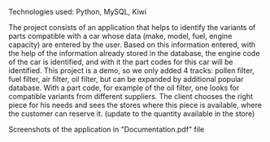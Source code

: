 Technologies used: Python, MySQL, Kiwi

The project consists of an application that helps to identify the variants of parts compatible with a car whose data (make, model, fuel, engine capacity) are entered by the user.
Based on this information entered, with the help of the information already stored in the database, the engine code of the car is identified, and with it the part codes for this car will be identified.
This project is a demo, so we only added 4 tracks: pollen filter, fuel filter, air filter, oil filter, but can be expanded by additional popular database. With a part code, for example of the oil filter, one looks for compatible variants from different suppliers. The client chooses the right piece for his needs and sees the stores where this piece is available, where the customer can reserve it. (update to the quantity available in the store)

Screenshots of the application in "Documentation.pdf" file
